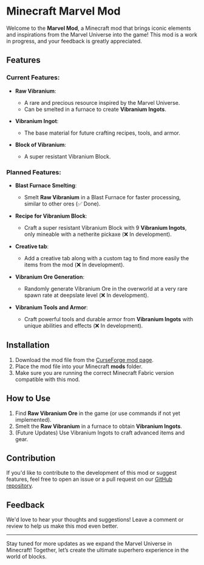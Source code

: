 # Minecraft Marvel Mod

Welcome to the **Marvel Mod**, a Minecraft mod that brings iconic elements and inspirations from the Marvel Universe into the game! This mod is a work in progress, and your feedback is greatly appreciated.

## Features
### Current Features:
- **Raw Vibranium**: 
  - A rare and precious resource inspired by the Marvel Universe.
  - Can be smelted in a furnace to create **Vibranium Ingots**.

- **Vibranium Ingot**:
  - The base material for future crafting recipes, tools, and armor.

- **Block of Vibranium**:
  - A super resistant Vibranium Block.

### Planned Features:
- **Blast Furnace Smelting**:
  - Smelt **Raw Vibranium** in a Blast Furnace for faster processing, similar to other ores (✅ Done).

- **Recipe for Vibranium Block**:
  - Craft a super resistant Vibranium Block with 9 **Vibranium Ingots**, only mineable with a netherite pickaxe (❌ In development).

- **Creative tab**:
  - Add a creative tab along with a custom tag to find more easily the items from the mod (❌ In development).

- **Vibranium Ore Generation**:
  - Randomly generate Vibranium Ore in the overworld at a very rare spawn rate at deepslate level (❌ In development).

- **Vibranium Tools and Armor**:
  - Craft powerful tools and durable armor from **Vibranium Ingots** with unique abilities and effects (❌ In development).

## Installation
1. Download the mod file from the [CurseForge mod page](https://legacy.curseforge.com/minecraft/mc-mods/the-marvel-mod).
2. Place the mod file into your Minecraft **mods** folder.
3. Make sure you are running the correct Minecraft Fabric version compatible with this mod.

## How to Use
1. Find **Raw Vibranium Ore** in the game (or use commands if not yet implemented).
2. Smelt the **Raw Vibranium** in a furnace to obtain **Vibranium Ingots**.
3. (Future Updates) Use Vibranium Ingots to craft advanced items and gear.

## Contribution
If you'd like to contribute to the development of this mod or suggest features, feel free to open an issue or a pull request on our [GitHub repository](https://github.com/Prolux1/MinecraftMarvelMod).

## Feedback
We'd love to hear your thoughts and suggestions! Leave a comment or review to help us make this mod even better.

---

Stay tuned for more updates as we expand the Marvel Universe in Minecraft! Together, let’s create the ultimate superhero experience in the world of blocks.
